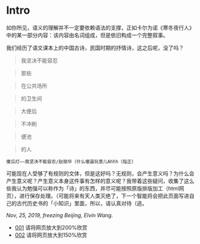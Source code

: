 # Intro

如你所见，语义的理解并不一定要依赖语法的支撑，正如卡尔为诺《寒冬夜行人》中的某一部分内容：该内容由名词组成，但是依旧构成一个完整叙事。

我们经历了语文课本上的中国古诗，民国时期的抒情诗，这之后呢，没了吗？

>我坚决不能容忍

>那些

>在公共场所

>的卫生间

>大便后

>不冲刷

>便池

>的人

`傻瓜灯——我坚决不能容忍/赵丽华（什么傻逼玩意儿Ahhh（指正）`

可能现在人受够了有规则的文体，但是这好吗？无规则，会产生意义吗？为什么会产生意义呢？产生意义本身这件事有怎样的意义呢？我带着这些疑问，收集了这么些我认为勉强可以称作为「诗」的东西，并尽可能按照原版排版加工（html网页），进行保存处理。（可能将来有天人类灭绝了，下一个智能将会把此页面写进自己的古代历史书的「小知识」里面，所以，请认真对待（逃。

*Nov, 25, 2019, freezing Beijing, Elvin Wang.*

* [001](contemporary/001.html) 请将网页放大到200%欣赏
* [002](contemporary/002.html) 请将网页放大到150%欣赏
